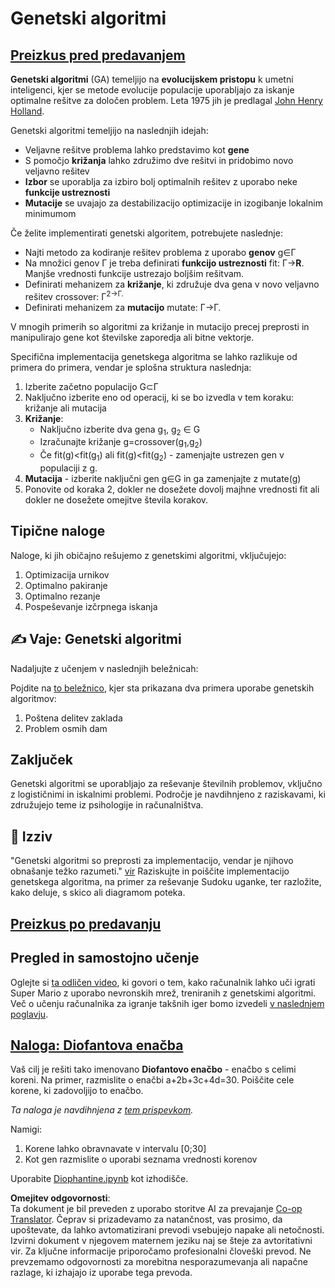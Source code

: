 <!--
CO_OP_TRANSLATOR_METADATA:
{
  "original_hash": "893aa368cb485da704b466a0f3775587",
  "translation_date": "2025-08-25T23:19:46+00:00",
  "source_file": "lessons/6-Other/21-GeneticAlgorithms/README.md",
  "language_code": "sl"
}
-->
# Genetski algoritmi

## [Preizkus pred predavanjem](https://red-field-0a6ddfd03.1.azurestaticapps.net/quiz/121)

**Genetski algoritmi** (GA) temeljijo na **evolucijskem pristopu** k umetni inteligenci, kjer se metode evolucije populacije uporabljajo za iskanje optimalne rešitve za določen problem. Leta 1975 jih je predlagal [John Henry Holland](https://wikipedia.org/wiki/John_Henry_Holland).

Genetski algoritmi temeljijo na naslednjih idejah:

* Veljavne rešitve problema lahko predstavimo kot **gene**
* S pomočjo **križanja** lahko združimo dve rešitvi in pridobimo novo veljavno rešitev
* **Izbor** se uporablja za izbiro bolj optimalnih rešitev z uporabo neke **funkcije ustreznosti**
* **Mutacije** se uvajajo za destabilizacijo optimizacije in izogibanje lokalnim minimumom

Če želite implementirati genetski algoritem, potrebujete naslednje:

* Najti metodo za kodiranje rešitev problema z uporabo **genov** g∈Γ
* Na množici genov Γ je treba definirati **funkcijo ustreznosti** fit: Γ→**R**. Manjše vrednosti funkcije ustrezajo boljšim rešitvam.
* Definirati mehanizem za **križanje**, ki združuje dva gena v novo veljavno rešitev crossover: Γ<sup>2</sub>→Γ.
* Definirati mehanizem za **mutacijo** mutate: Γ→Γ.

V mnogih primerih so algoritmi za križanje in mutacijo precej preprosti in manipulirajo gene kot številske zaporedja ali bitne vektorje.

Specifična implementacija genetskega algoritma se lahko razlikuje od primera do primera, vendar je splošna struktura naslednja:

1. Izberite začetno populacijo G⊂Γ
2. Naključno izberite eno od operacij, ki se bo izvedla v tem koraku: križanje ali mutacija
3. **Križanje**:
   * Naključno izberite dva gena g<sub>1</sub>, g<sub>2</sub> ∈ G
   * Izračunajte križanje g=crossover(g<sub>1</sub>,g<sub>2</sub>)
   * Če fit(g)<fit(g<sub>1</sub>) ali fit(g)<fit(g<sub>2</sub>) - zamenjajte ustrezen gen v populaciji z g.
4. **Mutacija** - izberite naključni gen g∈G in ga zamenjajte z mutate(g)
5. Ponovite od koraka 2, dokler ne dosežete dovolj majhne vrednosti fit ali dokler ne dosežete omejitve števila korakov.

## Tipične naloge

Naloge, ki jih običajno rešujemo z genetskimi algoritmi, vključujejo:

1. Optimizacija urnikov
1. Optimalno pakiranje
1. Optimalno rezanje
1. Pospeševanje izčrpnega iskanja

## ✍️ Vaje: Genetski algoritmi

Nadaljujte z učenjem v naslednjih beležnicah:

Pojdite na [to beležnico](../../../../../lessons/6-Other/21-GeneticAlgorithms/Genetic.ipynb), kjer sta prikazana dva primera uporabe genetskih algoritmov:

1. Poštena delitev zaklada
1. Problem osmih dam

## Zaključek

Genetski algoritmi se uporabljajo za reševanje številnih problemov, vključno z logističnimi in iskalnimi problemi. Področje je navdihnjeno z raziskavami, ki združujejo teme iz psihologije in računalništva.

## 🚀 Izziv

"Genetski algoritmi so preprosti za implementacijo, vendar je njihovo obnašanje težko razumeti." [vir](https://wikipedia.org/wiki/Genetic_algorithm) Raziskujte in poiščite implementacijo genetskega algoritma, na primer za reševanje Sudoku uganke, ter razložite, kako deluje, s skico ali diagramom poteka.

## [Preizkus po predavanju](https://red-field-0a6ddfd03.1.azurestaticapps.net/quiz/221)

## Pregled in samostojno učenje

Oglejte si [ta odličen video](https://www.youtube.com/watch?v=qv6UVOQ0F44), ki govori o tem, kako računalnik lahko uči igrati Super Mario z uporabo nevronskih mrež, treniranih z genetskimi algoritmi. Več o učenju računalnika za igranje takšnih iger bomo izvedeli [v naslednjem poglavju](../22-DeepRL/README.md).

## [Naloga: Diofantova enačba](../../../../../lessons/6-Other/21-GeneticAlgorithms/Diophantine.ipynb)

Vaš cilj je rešiti tako imenovano **Diofantovo enačbo** - enačbo s celimi koreni. Na primer, razmislite o enačbi a+2b+3c+4d=30. Poiščite cele korene, ki zadovoljijo to enačbo.

*Ta naloga je navdihnjena z [tem prispevkom](https://habr.com/post/128704/).*

Namigi:

1. Korene lahko obravnavate v intervalu [0;30]
1. Kot gen razmislite o uporabi seznama vrednosti korenov

Uporabite [Diophantine.ipynb](../../../../../lessons/6-Other/21-GeneticAlgorithms/Diophantine.ipynb) kot izhodišče.

**Omejitev odgovornosti**:  
Ta dokument je bil preveden z uporabo storitve AI za prevajanje [Co-op Translator](https://github.com/Azure/co-op-translator). Čeprav si prizadevamo za natančnost, vas prosimo, da upoštevate, da lahko avtomatizirani prevodi vsebujejo napake ali netočnosti. Izvirni dokument v njegovem maternem jeziku naj se šteje za avtoritativni vir. Za ključne informacije priporočamo profesionalni človeški prevod. Ne prevzemamo odgovornosti za morebitna nesporazumevanja ali napačne razlage, ki izhajajo iz uporabe tega prevoda.